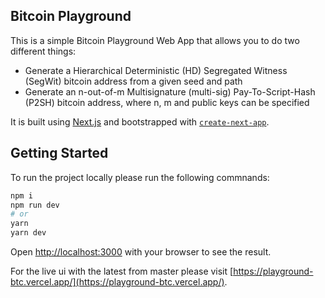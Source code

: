 ## Bitcoin Playground

This is a simple Bitcoin Playground Web App that allows you to do two different things:
- Generate a Hierarchical Deterministic (HD) Segregated Witness (SegWit) bitcoin address from a given seed and path
- Generate an n-out-of-m Multisignature (multi-sig) Pay-To-Script-Hash (P2SH) bitcoin address, where n, m and public keys can be specified

It is built using [Next.js](https://nextjs.org/) and bootstrapped with [`create-next-app`](https://github.com/vercel/next.js/tree/canary/packages/create-next-app).

## Getting Started

To run the project locally please run the following commnands:

```bash
npm i
npm run dev
# or
yarn
yarn dev
```

Open [http://localhost:3000](http://localhost:3000) with your browser to see the result.

For the live ui with the latest from master please visit [https://playground-btc.vercel.app/](https://playground-btc.vercel.app/).



